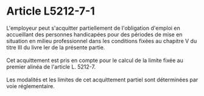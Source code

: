 # Article L5212-7-1

<div align="left">
  L'employeur peut s'acquitter partiellement de l'obligation d'emploi en accueillant des personnes handicapées pour des périodes de mise en situation en milieu professionnel dans les conditions fixées au chapitre V du titre III du livre Ier de la présente partie.<br /> <br /> Cet acquittement est pris en compte pour le calcul de la limite fixée au premier alinéa de l'article L. 5212-7.<br /> <br /> Les modalités et les limites de cet acquittement partiel sont déterminées par voie réglementaire.